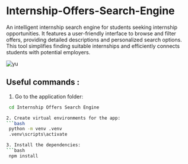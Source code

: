 # Internship-Offers-Search-Engine
An intelligent internship search engine for students seeking internship opportunities. It features a user-friendly interface to browse and filter offers, providing detailed descriptions and personalized search options. This tool simplifies finding suitable internships and efficiently connects students with potential employers.

![yu](https://github.com/Salma-Benaroub/Internship-Offers-Search-Engine-/assets/137185872/76e38066-5799-450f-9e64-5ac88683b193)

## Useful  commands :
 1. Go to the application folder:
  ```bash
   cd Internship Offers Search Engine

 2. Create virtual environments for the app:
  ```bash
   python -m venv .venv
   .venv\scripts\activate

 3. Install the dependencies:
  ```bash
   npm install 
      
